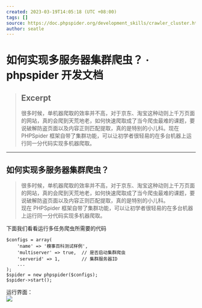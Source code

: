 ```yaml
---
created: 2023-03-19T14:05:18 (UTC +08:00)
tags: []
source: https://doc.phpspider.org/development_skills/crawler_cluster.html
author: seatle
---
```


# 如何实现多服务器集群爬虫？ · phpspider 开发文档

> ## Excerpt
>
> 很多时候，单机器爬取的效率并不高，对于京东、淘宝这种动则上千万页面的网站，真的会爬到天荒地老，如何快速爬取成了当今爬虫最难的课题，要说破解防盗页面以及内容正则匹配提取，真的是特别的小儿科。现在 PHPSpider 框架自带了集群功能，可以让初学者很轻易的在多台机器上运行同一分代码实现多机器爬取。

---

## 如何实现多服务器集群爬虫？

> 很多时候，单机器爬取的效率并不高，对于京东、淘宝这种动则上千万页面的网站，真的会爬到天荒地老，如何快速爬取成了当今爬虫最难的课题，要说破解防盗页面以及内容正则匹配提取，真的是特别的小儿科。  
> 现在 PHPSpider 框架自带了集群功能，可以让初学者很轻易的在多台机器上运行同一分代码实现多机器爬取。

下面我们看看运行多任务爬虫所需要的代码

```
$configs = array(
    'name' => '糗事百科测试样例',
    'multiserver' => true,  // 是否启动集群爬虫
    'serverid' => 1,        // 集群服务器ID
    ...
);
$spider = new phpspider($configs);
$spider->start();
```

运行界面：  
![](https://doc.phpspider.org/development_skills/pachong_false.gif)
